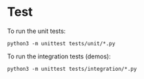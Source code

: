# Test

To run the unit tests:

    python3 -m unittest tests/unit/*.py

To run the integration tests (demos):

    python3 -m unittest tests/integration/*.py

